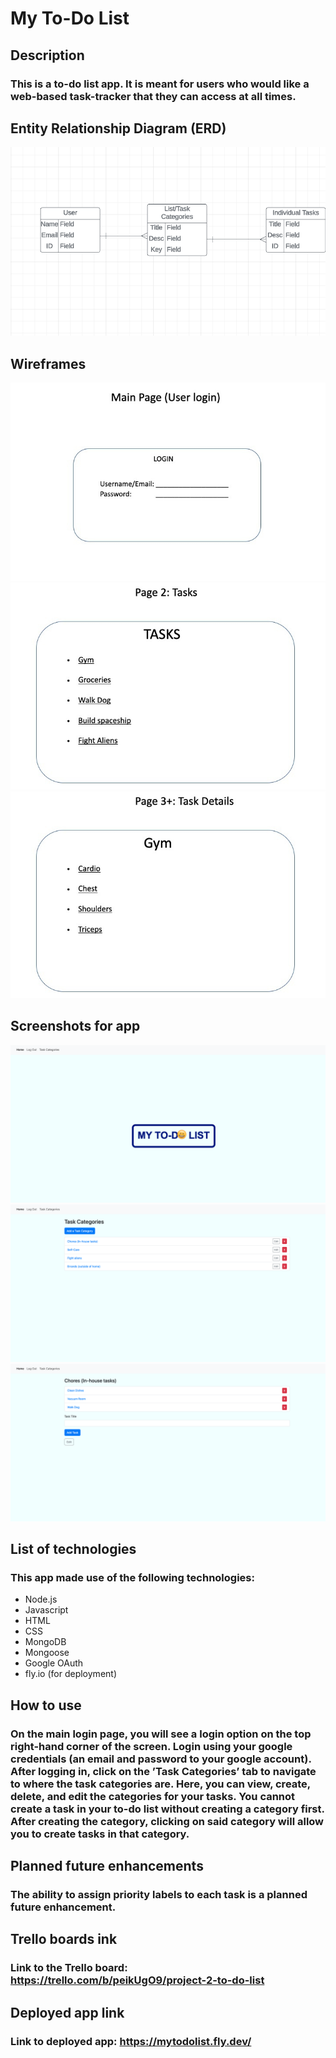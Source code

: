 # My To-Do List

## Description
### This is a to-do list app. It is meant for users who would like a web-based task-tracker that they can access at all times.

## Entity Relationship Diagram (ERD)
![Alt Text](assets/ERD.png)

## Wireframes
![Alt Text](assets/SCREEN1_WF.jpeg)
![Alt Text](assets/Screen2_WF.jpg)
![Alt Text](assets/screen3_WF.jpg)

## Screenshots for app
![Alt Text](assets/MainPage_Screengrab.png)
![Alt Text](assets/Page2_Screengrab.png)
![Alt Text](assets/Page3_Screengrab.png)

## List of technologies
### This app made use of the following technologies: 
* Node.js 
* Javascript 
* HTML 
* CSS 
* MongoDB
* Mongoose 
* Google OAuth
* fly.io (for deployment)

## How to use
### On the main login page, you will see a login option on the top right-hand corner of the screen. Login using your google credentials (an email and password to your google account). After logging in, click on the ’Task Categories’ tab to navigate to where the task categories are. Here, you can view, create, delete, and edit the categories for your tasks. You cannot create a task in your to-do list without creating a category first. After creating the category, clicking on said category will allow you to create tasks in that category. 

## Planned future enhancements
### The ability to assign priority labels to each task is a planned future enhancement. 

## Trello boards ink
### Link to the Trello board: https://trello.com/b/peikUgO9/project-2-to-do-list

## Deployed app link
### Link to deployed app: https://mytodolist.fly.dev/
